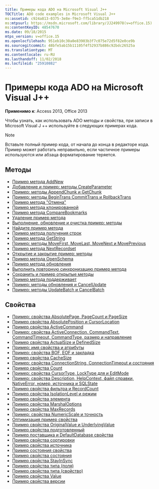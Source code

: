 ```yaml
---
title: Примеры кода ADO на Microsoft Visual J++
TOCTitle: ADO code examples in Microsoft Visual J++
ms:assetid: c924a813-0375-3e8e-f9e3-ff5ca51db218
ms:mtpsurl: https://msdn.microsoft.com/library/JJ249978(v=office.15)
ms:contentKeyID: 48547670
ms.date: 09/18/2015
mtps_version: v=office.15
ms.openlocfilehash: 951eb10c30a0e83903b3f7c075e72d5f82e0ce9b
ms.sourcegitcommit: 48bfe5ab15b11105f4f52937b886c92bdc26525a
ms.translationtype: MT
ms.contentlocale: ru-RU
ms.lasthandoff: 11/02/2018
ms.locfileid: "25910882"
---
```

# <a name="ado-code-examples-in-microsoft-visual-j"></a>Примеры кода ADO на Microsoft Visual J++

**Применимо к**: Access 2013, Office 2013

Чтобы узнать, как использовать ADO методы и свойства, при записи в Microsoft Visual J ++ используйте в следующих примерах кода.

> [!NOTE]
> Вставьте полный пример кода, от начала до конца в редакторе кода. Пример может работать неправильно, если частичное примеры используются или абзаца форматирование теряется.

## <a name="methods"></a>Методы

- [Пример метода AddNew](addnew-method-example-vj.md)
- [Добавление и пример: методы CreateParameter](append-and-createparameter-methods-example-vj.md)
- [Пример: методы AppendChunk и GetChunk](appendchunk-and-getchunk-methods-example-vj.md)
- [Пример: методы BeginTrans CommitTrans и RollbackTrans](begintrans-committrans-and-rollbacktrans-methods-example-vj.md)
- [Пример метода "Отмена"](cancel-method-example-vj.md)
- [Пример метода клонированной](clone-method-example-vj.md)
- [Пример метода CompareBookmarks](comparebookmarks-method-example-vj.md)
- [Удаление пример метода](delete-method-example-vj.md)
- [Выполнение, обновление и очистка пример: методы](execute-requery-and-clear-methods-example-vj.md)
- [Найдите пример метода](find-method-example-vj.md)
- [Пример метода получения строк](getrows-method-example-vj.md)
- [Пример метода GetString](getstring-method-example-vj.md)
- [Пример: методы MoveFirst, MoveLast, MoveNext и MovePrevious](movefirst-movelast-movenext-and-moveprevious-methods-example-vj.md)
- [Пример метода NextRecordset](nextrecordset-method-example-vj.md)
- [Открытие и закрытие пример: методы](open-and-close-methods-example-vj.md)
- [Пример метода OpenSchema](openschema-method-example-vj.md)
- [Пример метода обновления](refresh-method-example-vj.md)
- [Выполнить повторную синхронизацию пример метода](resync-method-example-vj.md)
- [Сохранить и пример открытые методы](save-and-open-methods-example-vj.md)
- [Пример метода поддерживает](supports-method-example-vj.md)
- [Пример: методы обновления и CancelUpdate](update-and-cancelupdate-methods-example-vj.md)
- [Пример: методы UpdateBatch и CancelBatch](updatebatch-and-cancelbatch-methods-example-vj.md)

## <a name="properties"></a>Свойства

- [Пример: свойства AbsolutePage, PageCount и PageSize](absolutepage-pagecount-and-pagesize-properties-example-vj.md)
- [Пример свойства AbsolutePosition и CursorLocation](absoluteposition-and-cursorlocation-properties-example-vj.md)
- [Пример свойства ActiveCommand](activecommand-property-example-vj.md)
- [Пример: свойства ActiveConnection, CommandText, CommandTimeout, CommandType, размер и направление](activeconnection-commandtext-commandtimeout-commandtype-size-and-direction-properties-example-vj.md)
- [Пример свойства ActualSize и DefinedSize](actualsize-and-definedsize-properties-example-vj.md)
- [Пример: имя свойства и атрибуты](attributes-and-name-properties-example-vj.md)
- [Пример: свойства BOF, EOF и закладка](bof-eof-and-bookmark-properties-example-vj.md)
- [Пример свойства CacheSize](cachesize-property-example-vj.md)
- [Пример: свойства ConnectionString, ConnectionTimeout и состояния](connectionstring-connectiontimeout-and-state-properties-example-vj.md)
- [Пример свойства Count](count-property-example-vj.md)
- [Пример: свойства CursorType, LockType для и EditMode](cursortype-locktype-and-editmode-properties-example-vj.md)
- [Пример: свойства Description, HelpContext, файл справки, NativeError, номер, источника и SQLState](description-helpcontext-helpfile-nativeerror-number-source-and-sqlstate-properties-example-vj.md)
- [Пример свойства фильтра и RecordCount](filter-and-recordcount-properties-example-vj.md)
- [Пример свойства IsolationLevel и режим](isolationlevel-and-mode-properties-example-vj.md)
- [Пример свойства элемента](item-property-example-vj.md)
- [Пример свойства MarshalOptions](marshaloptions-property-example-vj.md)
- [Пример свойства MaxRecords](maxrecords-property-example-vj.md)
- [Пример: свойства NumericScale и точность](numericscale-and-precision-properties-example-vj.md)
- [Оптимизация пример свойства](optimize-property-example-vj.md)
- [Пример свойства OriginalValue и UnderlyingValue](originalvalue-and-underlyingvalue-properties-example-vj.md)
- [Пример свойства подготовленный](prepared-property-example-vj.md)
- [Пример поставщика и DefaultDatabase свойства](provider-and-defaultdatabase-properties-example-vj.md)
- [Пример свойства сортировки](sort-property-example-vj.md)
- [Пример свойства источника](source-property-example-vj.md)
- [Пример состояния свойства](state-property-example-vj.md)
- [Пример свойства состояния](status-property-example-vj.md)
- [Пример свойства StayInSync](stayinsync-property-example-vj.md)
- [Пример свойства типа (поля)](https://msdn.microsoft.com/library/jj250207\(v=office.15\))
- [Пример свойства типа (свойство)](https://msdn.microsoft.com/library/jj249182\(v=office.15\))
- [Пример свойства Value](value-property-example-vj.md)
- [Пример свойства версии](version-property-example-vj.md)

